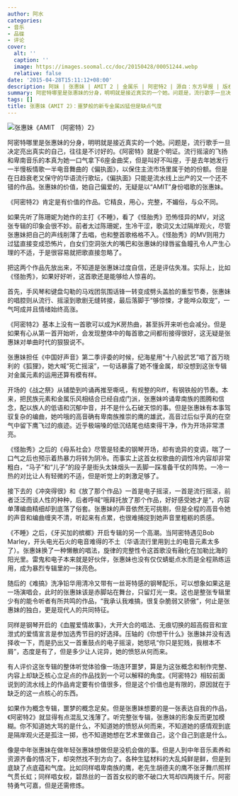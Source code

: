 ```yaml
---
author: 阿水
categories:
- 音乐
- 品碟
- 评论
cover:
  alt: ''
  caption: ''
  image: https://images.soomal.cc/doc/20150428/00051244.webp
  relative: false
date: '2015-04-28T15:11:12+08:00'
description: 阿妹 | 张惠妹 | AMIT 2 | 金属乐 | 阿密特2 | 源自：东方早报 | 版权：转载 |  平均/总评分：07.18/79
summary: 阿密特哪里是张惠妹的分身，明明就是接近真实的一个她。问题是，流行歌手一旦决定亮出真实的自己，往往是不讨好的。《阿密特》就是个明证。流行摇滚的飞扬和卑南音乐的本真为她一口气拿下6座金曲奖，但是叫好不叫座，于是去年她发行一半慢板情歌一半电音舞曲的《偏执面》，以保住主流市场里属于她的份额……
tags: []
title: 张惠妹《AMIT 2》：噩梦般的新专金属凶猛但是缺点气度
---
```


![张惠妹《AMIT （阿密特）2》](https://images.soomal.cc/doc/20150428/00051241.webp)





阿密特哪里是张惠妹的分身，明明就是接近真实的一个她。问题是，流行歌手一旦决定亮出真实的自己，往往是不讨好的。《阿密特》就是个明证。流行摇滚的飞扬和卑南音乐的本真为她一口气拿下6座金曲奖，但是叫好不叫座，于是去年她发行一半慢板情歌一半电音舞曲的《偏执面》，以保住主流市场里属于她的份额。但是在日趋衰老又保守的华语流行歌坛，《偏执面》只能是流水线上出产的又一个还不错的作品。张惠妹的价值，她自己偏爱的，无疑是以“AMIT”身份唱歌的张惠妹。

《阿密特2》肯定是有价值的作品。它精良，用心，完整，不媚俗，与众不同。

如果先听了陈珊妮为她作的主打《不睡》，看了《怪胎秀》恐怖怪异的MV，对这张专辑的印象会很不妙。前者太过陈珊妮，生冷干涩，歌词又太过隔岸观火，尽管张惠妹把自己的声线削薄了去唱，也和整首歌格格不入。《怪胎秀》的MV则用力过猛直接变成恐怖片，白女们空洞张大的嘴巴和张惠妹的绿唇鲨鱼瞳孔令人产生心理的不适，于是很容易就把歌直接忽略了。

把这两个作品先放出来，不知道是张惠妹过度自信，还是评估失准。实际上，比如《怪胎秀》，如果好好听，这首歌还是能够给人惊喜的。



首先，手风琴和键盘勾勒的马戏团氛围话锋一转变成劈头盖脸的重型节奏，张惠妹的唱腔则从流行、摇滚到歌剧无缝转接，最后落脚于“够惊悚，才能哗众取宠”，一气呵成并且情绪始终高涨。

《阿密特2》基本上没有一首歌可以成为K房热曲，甚至拆开来听也会减分。但是如果有心从第一首开始听，会发现整体中的每首歌之间都衔接得很好，这无疑是张惠妹对单曲时代的狠狠说不。

张惠妹担任《中国好声音》第二季评委的时候，纪海星用“十八般武艺”唱了首万晓利的《狐狸》，她大喊“死亡摇滚”，一句话暴露了她不懂金属，却没想到这张专辑对金属元素的运用还算有模有样。

开场的《战之祭》从铺垫到吟诵再推至嘶吼，有规整的Riff，有钢铁般的节奏。本来，把民族元素和金属乐风相结合已经自成门派，张惠妹吟诵卑南族的图腾和信念，配以族人的低语和沉郁中音，并不是什么石破天惊的事。但是张惠妹有本事驾驭复杂的编曲，她吟哦的高音确有卑南族推崇的鹰的雄武，高音过后似乎真的在空气中留下鹰飞过的痕迹。近乎极端嗓的低沉结尾也结束得干净，作为开场非常漂亮。

《怪胎秀》之后的《母系社会》尽管是轻柔的钢琴开场，却有诡异的变调，喘了一口气之后也预示着热暴力将转为阴冷。而事实上这首女权歌曲的调性冷内容却非常粗白，“马子”和“儿子”的段子是街头太妹烟头一丢脚一踩准备干仗的阵势。一冷一热的对比让人有轻微的不适，但是听觉上的刺激足够了。



接下去的《冲突得很》和《放了那个作品》一首是电子摇滚，一首是流行摇滚，前者泛泛而谈人性的种种，后者呼喊“哦拜托放了那个作品，好好感受她才是”，内容单薄编曲精细却到底落了俗套。张惠妹的声音依然无可挑剔，但是全程的高音令她的声音和编曲缠夹不清，听起来有点累，也很难捕捉到她声音里粗粝的质感。

《不睡》之后，《牙买加的槟榔》开启专辑的另一个高潮。当阿密特遇见Bob Marley，开头电光石火的电音难得的不土（华语流行里用到土的电音元素太多了）。张惠妹换了一种懒散的唱法，旋律的完整性令这首歌没有融化在加勒比海的阳光里。雷鬼和电子本来就是好伙伴，张惠妹也没有仅仅蜻蜓点水而是全程熟练运用，成为暴烈专辑里的一抹亮色。



随后的《难搞》洗净铅华用清冷又带有一丝哥特感的钢琴配乐，可以想象如果这是一场演唱会，此时的张惠妹该是赤脚站在舞台，只留灯光一束。这也是整张专辑里少有的能令听者有所共鸣的作品，“我承认我难搞，很复杂脆弱又骄傲”，何止是张惠妹的独白，更是现代人的共同特征。

同样是钢琴开启的《血腥爱情故事》，大开大合的唱法、无痕切换的超高假音和宣泄式的爱情宣言是参加选秀节目的好选择。压轴的《你想干什么》张惠妹并没有选择收一下，而是扔出又一首重鼓点的电子摇滚，她怒吼“你只是犯贱，我根本不屑”，态度是有了，但是多少让人诧异，她的愤怒从何而来。



有人评价这张专辑的整体听觉体验像一场连环噩梦，算是为这张概念和制作完整、内容上却缺乏核心立足点的作品找到一个可以解释的角度。《阿密特2》相较前面说到的流水线上的作品肯定要有价值很多，但是这个价值也是有限的，原因就在于缺乏的这一点核心的东西。

如果作为概念专辑，噩梦的概念足矣。但是张惠妹想要的是一张表达自我的作品，《阿密特2》就显得有点混乱又浅薄了。听完整张专辑，张惠妹的形象反而更加模糊。你不知道她大骂的是什么，不知道她的愤怒从何而来，不知道她的感情观到底是隔岸观火还是孤注一掷，也不知道她想在艺术里做自己，这个自己到底是什么。

像是中年张惠妹在做年轻张惠妹想做但是没机会做的事。但是人到中年音乐素养和资源齐备的情况下，却突然找不到方向了。各种生猛材料的大乱炖鲜是鲜，但是到底缺了点底蕴和气度。比如同样唱卑南族的鹰，老先生胡德夫的鹰不张牙舞爪照样气贯长虹；同样唱女权，碧昂丝的一首首女权的歌不破口大骂却四两拨千斤。阿密特勇气可嘉，但是还需修炼。